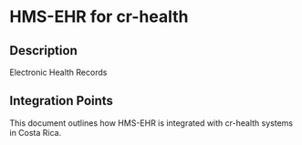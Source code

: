 # HMS-EHR for cr-health

## Description

Electronic Health Records

## Integration Points

This document outlines how HMS-EHR is integrated with cr-health systems in Costa Rica.
